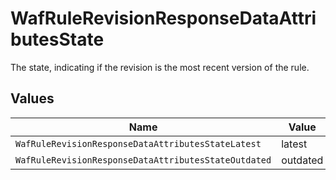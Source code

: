 # WafRuleRevisionResponseDataAttributesState

The state, indicating if the revision is the most recent version of the rule.


## Values

| Name                                                 | Value                                                |
| ---------------------------------------------------- | ---------------------------------------------------- |
| `WafRuleRevisionResponseDataAttributesStateLatest`   | latest                                               |
| `WafRuleRevisionResponseDataAttributesStateOutdated` | outdated                                             |